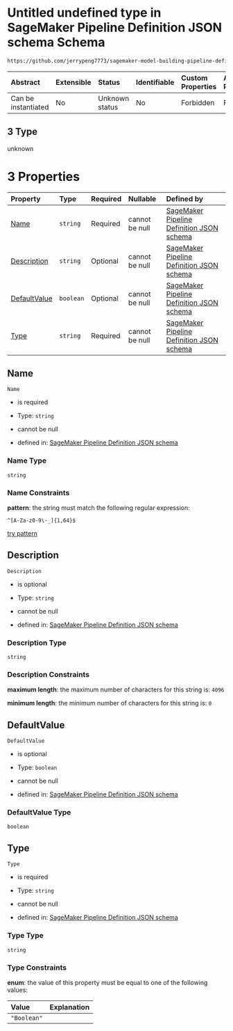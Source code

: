 # Untitled undefined type in SageMaker Pipeline Definition JSON schema Schema

```txt
https://github.com/jerrypeng7773/sagemaker-model-building-pipeline-definition-JSON-schema/schema/#/properties/Parameters/items/oneOf/3
```



| Abstract            | Extensible | Status         | Identifiable | Custom Properties | Additional Properties | Access Restrictions | Defined In                                                                                           |
| :------------------ | :--------- | :------------- | :----------- | :---------------- | :-------------------- | :------------------ | :--------------------------------------------------------------------------------------------------- |
| Can be instantiated | No         | Unknown status | No           | Forbidden         | Forbidden             | none                | [pipeline-definition.schema.json*](../../out/pipeline-definition.schema.json "open original schema") |

## 3 Type

unknown

# 3 Properties

| Property                      | Type      | Required | Nullable       | Defined by                                                                                                                                                                                                                                                                         |
| :---------------------------- | :-------- | :------- | :------------- | :--------------------------------------------------------------------------------------------------------------------------------------------------------------------------------------------------------------------------------------------------------------------------------- |
| [Name](#name)                 | `string`  | Required | cannot be null | [SageMaker Pipeline Definition JSON schema](pipeline-definition-definitions-parametername.md "https://github.com/jerrypeng7773/sagemaker-model-building-pipeline-definition-JSON-schema/schema/#/definitions/BooleanParameter/properties/Name")                                    |
| [Description](#description)   | `string`  | Optional | cannot be null | [SageMaker Pipeline Definition JSON schema](pipeline-definition-definitions-parameterdescription.md "https://github.com/jerrypeng7773/sagemaker-model-building-pipeline-definition-JSON-schema/schema/#/definitions/BooleanParameter/properties/Description")                      |
| [DefaultValue](#defaultvalue) | `boolean` | Optional | cannot be null | [SageMaker Pipeline Definition JSON schema](pipeline-definition-definitions-booleanparameter-properties-defaultvalue.md "https://github.com/jerrypeng7773/sagemaker-model-building-pipeline-definition-JSON-schema/schema/#/definitions/BooleanParameter/properties/DefaultValue") |
| [Type](#type)                 | `string`  | Required | cannot be null | [SageMaker Pipeline Definition JSON schema](pipeline-definition-definitions-booleanparameter-properties-type.md "https://github.com/jerrypeng7773/sagemaker-model-building-pipeline-definition-JSON-schema/schema/#/definitions/BooleanParameter/properties/Type")                 |

## Name



`Name`

*   is required

*   Type: `string`

*   cannot be null

*   defined in: [SageMaker Pipeline Definition JSON schema](pipeline-definition-definitions-parametername.md "https://github.com/jerrypeng7773/sagemaker-model-building-pipeline-definition-JSON-schema/schema/#/definitions/BooleanParameter/properties/Name")

### Name Type

`string`

### Name Constraints

**pattern**: the string must match the following regular expression: 

```regexp
^[A-Za-z0-9\-_]{1,64}$
```

[try pattern](https://regexr.com/?expression=%5E%5BA-Za-z0-9%5C-\_%5D%7B1%2C64%7D%24 "try regular expression with regexr.com")

## Description



`Description`

*   is optional

*   Type: `string`

*   cannot be null

*   defined in: [SageMaker Pipeline Definition JSON schema](pipeline-definition-definitions-parameterdescription.md "https://github.com/jerrypeng7773/sagemaker-model-building-pipeline-definition-JSON-schema/schema/#/definitions/BooleanParameter/properties/Description")

### Description Type

`string`

### Description Constraints

**maximum length**: the maximum number of characters for this string is: `4096`

**minimum length**: the minimum number of characters for this string is: `0`

## DefaultValue



`DefaultValue`

*   is optional

*   Type: `boolean`

*   cannot be null

*   defined in: [SageMaker Pipeline Definition JSON schema](pipeline-definition-definitions-booleanparameter-properties-defaultvalue.md "https://github.com/jerrypeng7773/sagemaker-model-building-pipeline-definition-JSON-schema/schema/#/definitions/BooleanParameter/properties/DefaultValue")

### DefaultValue Type

`boolean`

## Type



`Type`

*   is required

*   Type: `string`

*   cannot be null

*   defined in: [SageMaker Pipeline Definition JSON schema](pipeline-definition-definitions-booleanparameter-properties-type.md "https://github.com/jerrypeng7773/sagemaker-model-building-pipeline-definition-JSON-schema/schema/#/definitions/BooleanParameter/properties/Type")

### Type Type

`string`

### Type Constraints

**enum**: the value of this property must be equal to one of the following values:

| Value       | Explanation |
| :---------- | :---------- |
| `"Boolean"` |             |
